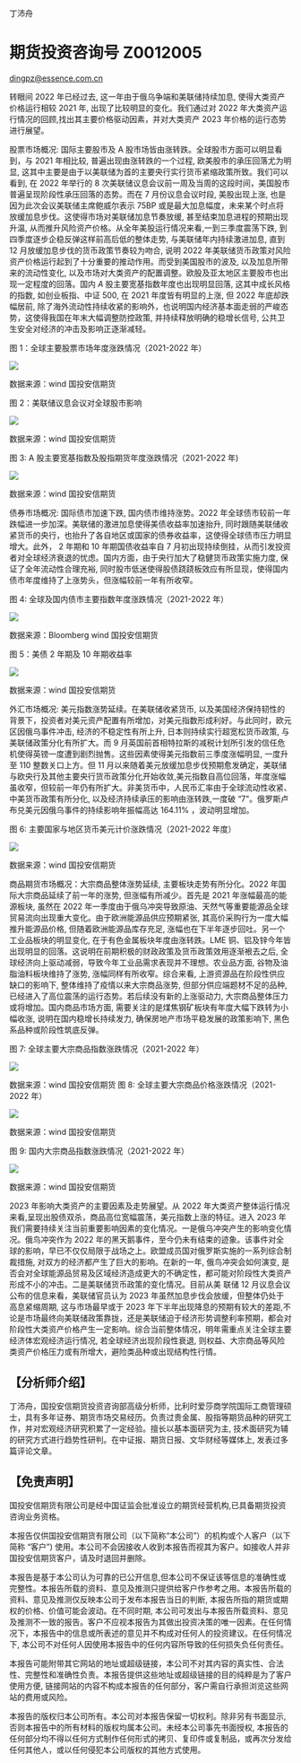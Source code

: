 丁沛舟

# 期货投资咨询号 Z0012005 

dingpz@essence.com.cn

转眼间 2022 年已经过去, 这一年由于俄乌争端和美联储持续加息, 使得大类资产价格运行相较 2021 年, 出现了比较明显的变化。我们通过对 2022 年大类资产运行情况的回顾,找出其主要价格驱动因素，并对大类资产 2023 年价格的运行态势进行展望。

股票市场概况: 国际主要股市及 A 股市场皆由涨转跌。全球股市方面可以明显看到，与 2021 年相比较, 普遍出现由涨转跌的一个过程, 欧美股市的承压回落尤为明显, 这其中主要是由于以美联储为首的主要央行实行货币紧缩政策所致。我们可以看到, 在 2022 年举行的 8 次美联储议息会议前一周及当周的这段时间，美国股市普遍呈现阶段性承压回落的态势。而在 7 月份议息会议时段, 美股出现上涨, 也是因为此次会议美联储主席鲍威尔表示 75BP 或是最大加息幅度，未来某个时点将放缓加息步伐。这使得市场对美联储加息节奏放缓, 甚至结束加息进程的预期出现升温, 从而推升风险资产价格。从全年美股运行情况来看,一到三季度震荡下跌, 到四季度逐步企稳反弹这样前高后低的整体走势, 与美联储年内持续激进加息, 直到 12 月放缓加息步伐的货币政策节奏较为吻合, 说明 2022 年美联储货币政策对风险资产价格运行起到了十分重要的推动作用。而受到美国股市的波及, 以及加息所带来的流动性变化, 以及市场对大类资产的配置调整。欧股及亚太地区主要股市也出现一定程度的回落。国内 $A$ 股主要宽基指数年度也出现明显回落, 这其中成长风格的指数, 如创业板指、中证 500, 在 2021 年度皆有明显的上涨, 但 2022 年底却跌幅居前, 除了海外流动性持续收紧的影响外，也说明国内经济基本面走弱的严峻态势，这使得我国在年末大幅调整防控政策, 并持续释放明确的稳增长信号, 公共卫生安全对经济的冲击及影响正逐渐减轻。

图 1：全球主要股票市场年度涨跌情况（2021-2022 年）

![](https://cdn.mathpix.com/cropped/2024_04_30_13bc608d8e7410e8716dg-1.jpg?height=486&width=1448&top_left_y=1630&top_left_x=381)

数据来源：wind 国投安信期货

图 2：美联储议息会议对全球股市影响

![](https://cdn.mathpix.com/cropped/2024_04_30_13bc608d8e7410e8716dg-2.jpg?height=705&width=1454&top_left_y=247&top_left_x=378)

数据来源：wind 国投安信期货

图 3: A 股主要宽基指数及股指期货年度涨跌情况（2021-2022 年)

![](https://cdn.mathpix.com/cropped/2024_04_30_13bc608d8e7410e8716dg-2.jpg?height=796&width=1385&top_left_y=1121&top_left_x=378)

数据来源：wind 国投安信期货

债券市场概况: 国际债市加速下跌, 国内债市维持涨势。2022 年全球债市较前一年跌幅进一步加深。美联储的激进加息使得美债收益率加速抬升, 同时跟随美联储收紧货币的央行，也抬升了各自地区或国家的债券收益率，这使得全球债市压力明显增大。此外， 2 年期和 10 年期国债收益率自 7 月初出现持续倒挂，从而引发投资者对全球经济衰退的忧虑。国内方面，由于央行加大了稳健货币政策实施力度, 保证了全年流动性合理充裕, 同时股市低迷使得股债跷跷板效应有所显现，使得国内债市年度维持了上涨势头，但涨幅较前一年有所收窄。

图 4: 全球及国内债市主要指数年度涨跌情况（2021-2022 年）

![](https://cdn.mathpix.com/cropped/2024_04_30_13bc608d8e7410e8716dg-3.jpg?height=708&width=1450&top_left_y=246&top_left_x=380)

数据来源：Bloomberg wind 国投安信期货

图 5：美债 2 年期及 10 年期收益率

![](https://cdn.mathpix.com/cropped/2024_04_30_13bc608d8e7410e8716dg-3.jpg?height=688&width=1454&top_left_y=1118&top_left_x=378)

数据来源：wind 国投安信期货

外汇市场概况: 美元指数涨势延续。在美联储收紧货币, 以及美国经济保持韧性的背景下，投资者对美元资产配置有所增加，对美元指数形成利好。与此同时，欧元区因俄乌事件冲击, 经济的不稳定性有所上升, 日本则持续实行超宽松货币政策, 与美联储政策分化有所扩大。而 9 月英国前首相特拉斯的减税计划所引发的信任危机使得英镑一度遭到剧烈抛售。这些因素使得美元指数前三季度涨幅明显, 一度升至 110 整数关口上方。但 11 月以来随着美元放缓加息步伐预期愈发确定，美联储与欧央行及其他主要央行货币政策分化开始收敛,美元指数自高位回落，年度涨幅虽收窄，但较前一年仍有所扩大。非美货币中，人民币汇率由于全球流动性收紧、中美货币政策有所分化, 以及经济持续承压的影响由涨转跌,一度破 “7"。俄罗斯卢布兑美元因俄乌事件的持续影响年振幅高达 $164.11 \%$ ，波动明显增加。

图 6: 主要国家与地区货币美元计价涨跌情况（2021-2022 年度）

![](https://cdn.mathpix.com/cropped/2024_04_30_13bc608d8e7410e8716dg-4.jpg?height=691&width=1448&top_left_y=248&top_left_x=378)

数据来源：wind 国投安信期货

商品期货市场概况：大宗商品整体涨势延续, 主要板块走势有所分化。2022 年国际大宗商品延续了前一年的涨势, 但涨幅有所减少。首先是 2021 年涨幅最高的能源板块, 虽然在 2022 年一季度由于俄乌冲突导致原油、天然气等重要能源品全球贸易流向出现重大变化。由于欧洲能源品供应预期紧张, 其高价采购行为一度大幅推升能源品价格, 但随着欧洲能源品库存充足, 涨幅也在下半年逐步回吐。另一个工业品板块的明显变化, 在于有色金属板块年度由涨转跌。LME 铜、铝及锌今年皆出现明显的回落。这说明在前期积极的财政政策及货币政策效用逐渐裉去之后, 全球经济向上驱动减弱，导致今年工业品需求表现并不理想。农业品方面, 谷物及油脂油料板块维持了涨势, 涨幅同样有所收窄。综合来看, 上游资源品在阶段性供应缺口的影响下, 整体维持了疫情以来大宗商品涨势, 但部分供应端题材不足的品种, 已经进入了高位震荡的运行态势。若后续没有新的上涨驱动力, 大宗商品整体压力或将增加。国内商品市场方面, 需要关注的是煤焦钢矿板块有年度大幅下跌转为小幅收涨, 说明在国内稳增长持续发力, 确保房地产市场平稳发展的政策影响下, 黑色系品种或阶段性筑底反弹。

图 7: 全球主要大宗商品指数涨跌情况（2021-2022 年）

![](https://cdn.mathpix.com/cropped/2024_04_30_13bc608d8e7410e8716dg-4.jpg?height=649&width=1450&top_left_y=1820&top_left_x=380)

数据来源：wind 国投安信期货
图 8: 全球主要大宗商品价格涨跌情况（2021-2022 年）

![](https://cdn.mathpix.com/cropped/2024_04_30_13bc608d8e7410e8716dg-5.jpg?height=754&width=1452&top_left_y=360&top_left_x=379)

数据来源：wind 国投安信期货

图 9: 国内大宗商品指数涨跌情况（2021-2022 年）

![](https://cdn.mathpix.com/cropped/2024_04_30_13bc608d8e7410e8716dg-5.jpg?height=814&width=1450&top_left_y=1272&top_left_x=380)

数据来源：wind 国投安信期货

2023 年影响大类资产的主要因素及走势展望。从 2022 年大类资产整体运行情况来看,呈现出股债双杀，商品高位宽幅震荡，美元指数上涨的特征。进入 2023 年我们需要持续关注当前重要影响因素的变化情况。一是俄乌冲突产生的影响变化情况。俄鸟冲突作为 2022 年的黑天鹅事件，至今仍未有结束的迹象。该事件对全球的影响，早已不仅仅局限于战场之上。欧盟成员国对俄罗斯实施的一系列综合制裁措施, 对双方的经济都产生了巨大的影响。在新的一年, 俄鸟冲突会如何演变, 是否会对全球能源品贸易及区域经济造成更大的不确定性，都可能对阶段性大类资产形成不小的冲击。二是美联储货币政策的变化情况。目前从美
联储 12 月议息会议公布的信息来看，美联储官员认为 2023 年虽然加息步伐会放缓，但整体仍处于高息紧缩周期, 这与市场最早或于 2023 年下半年出现降息的预期有较大的差距,不论是市场最终向美联储政策靠拢，还是美联储迫于经济形势调整利率预期，都会对阶段性大类资产价格产生一定影响。综合当前整体情况，明年需重点关注全球主要经济体宏观经济运行情况, 若全球经济出现阶段性衰退, 则权益、大宗商品等风险类资产价格压力或有所增大，避险类品种或出现结构性行情。

## 【分析师介绍】

丁沛舟，国投安信期货投资咨询部高级分析师，比利时爱莎商学院国际工商管理硕士，具有多年证券、期货市场交易经历。负责过贵金属、股指等期货品种的研究工作，并对宏观经济研究积累了一定经验。擅长以基本面研究为主, 技术面研究为辅的研究方式进行趋势性研判。在中证报、期货日报、文华财经等媒体上, 发表过多篇评论文章。

## 【免责声明】

国投安信期货有限公司是经中国证监会批准设立的期货经营机构,已具备期货投资咨询业务资格。

本报告仅供国投安信期货有限公司（以下简称“本公司”）的机构或个人客户（以下简称 “客户”) 使用。本公司不会因接收人收到本报告而视其为客户。如接收人并非国投安信期货客户，请及时退回并删除。

本报告是基于本公司认为可靠的已公开信息,但本公司不保证该等信息的准确性或完整性。本报告所载的资料、意见及推测只提供给客户作参考之用。本报告所载的资料、意见及推测仅反映本公司于发布本报告当日的判断, 本报告所指的期货或期权的价格、价值可能会波动。在不同时期, 本公司可发出与本报告所载资料、意见及推测不一致的报告。客户不应视本报告为其做出投资决策的唯一因素。在任何情况下，本报告中的信息或所表述的意见并不构成对任何人的投资建议。在任何情况下, 本公司不对任何人因使用本报告中的任何内容所导致的任何损失负任何责任。

本报告可能附带其它网站的地址或超级链接，本公司不对其内容的真实性、合法性、完整性和准确性负责。本报告提供这些地址或超级链接的目的纯粹是为了客户使用方便, 链接网站的内容不构成本报告的任何部分，客户需自行承担浏览这些网站的费用或风险。

本报告的版权归本公司所有。本公司对本报告保留一切权利。除非另有书面显示, 否则本报告中的所有材料的版权均属本公司。未经本公司事先书面授权, 本报告的任何部分均不得以任何方式制作任何形式的拷贝、复印件或复制品，或再次分发给任何其他人，或以任何侵犯本公司版权的其他方式使用。

